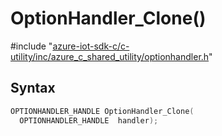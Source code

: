 # OptionHandler_Clone()

\#include "[azure-iot-sdk-c/c-utility/inc/azure_c_shared_utility/optionhandler.h](../iot-c-ref-optionhandler-h.md)"  

## Syntax

```C
OPTIONHANDLER_HANDLE OptionHandler_Clone(
  OPTIONHANDLER_HANDLE  handler);
```

